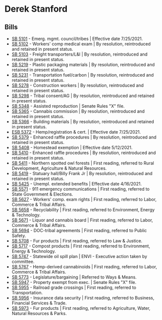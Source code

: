 # Derek Stanford
## Bills
* [SB 5101](/bill/2021-22/sb/5101/) - Emerg. mgmt. council/tribes | Effective date 7/25/2021.
* [SB 5102](/bill/2021-22/sb/5102/) - Workers' comp medical exam | By resolution, reintroduced and retained in present status.
* [SB 5103](/bill/2021-22/sb/5103/) - Freight transporters/L&I | By resolution, reintroduced and retained in present status.
* [SB 5219](/bill/2021-22/sb/5219/) - Plastic packaging materials | By resolution, reintroduced and retained in present status.
* [SB 5231](/bill/2021-22/sb/5231/) - Transportation fuel/carbon | By resolution, reintroduced and retained in present status.
* [SB 5278](/bill/2021-22/sb/5278/) - Construction workers | By resolution, reintroduced and retained in present status.
* [SB 5298](/bill/2021-22/sb/5298/) - Tribal consent/AG | By resolution, reintroduced and retained in present status.
* [SB 5348](/bill/2021-22/sb/5348/) - Assisted reproduction | Senate Rules "X" file.
* [SB 5365](/bill/2021-22/sb/5365/) - Cannabis commission | By resolution, reintroduced and retained in present status.
* [SB 5366](/bill/2021-22/sb/5366/) - Building materials | By resolution, reintroduced and retained in present status.
* [ESB 5372](/bill/2021-22/esb/5372/) - Hemp/registration & cert. | Effective date 7/25/2021.
* [SB 5379](/bill/2021-22/sb/5379/) - Enhanced raffle procedures | By resolution, reintroduced and retained in present status.
* [SB 5408](/bill/2021-22/sb/5408/) - Homestead exemption | Effective date 5/12/2021.
* [SB 5410](/bill/2021-22/sb/5410/) - Enhanced raffle procedures | By resolution, reintroduced and retained in present status.
* [SB 5411](/bill/2021-22/sb/5411/) - Northern spotted owl forests | First reading, referred to Rural Development, Agriculture & Natural Resources.
* [SB 5419](/bill/2021-22/sb/5419/) - Statuary hall/Billy Frank Jr | By resolution, reintroduced and retained in present status.
* [SB 5425](/bill/2021-22/sb/5425/) - Unempl. extended benefits | Effective date 4/16/2021.
* [SB 5571](/bill/2021-22/sb/5571/) - 911 emergency communications | First reading, referred to State Government & Elections.
* [SB 5627](/bill/2021-22/sb/5627/) - Workers' comp. exam rights | First reading, referred to Labor, Commerce & Tribal Affairs.
* [SB 5658](/bill/2021-22/sb/5658/) - Recyclability | First reading, referred to Environment, Energy & Technology.
* [SB 5671](/bill/2021-22/sb/5671/) - Liquor and cannabis board | First reading, referred to Labor, Commerce & Tribal Affairs.
* [SB 5694](/bill/2021-22/sb/5694/) - DOC-tribal agreements | First reading, referred to Public Safety.
* [SB 5708](/bill/2021-22/sb/5708/) - Fur products | First reading, referred to Law & Justice.
* [SB 5717](/bill/2021-22/sb/5717/) - Compost products | First reading, referred to Environment, Energy & Technology.
* [SB 5747](/bill/2021-22/sb/5747/) - Statewide oil spill plan | ENVI - Executive action taken by committee.
* [SB 5767](/bill/2021-22/sb/5767/) - Hemp-derived cannabinoids | First reading, referred to Labor, Commerce & Tribal Affairs.
* [SB 5773](/bill/2021-22/sb/5773/) - Legislature/bargaining | Referred to Ways & Means.
* [SB 5947](/bill/2021-22/sb/5947/) - Property exempt from exec. | Senate Rules "X" file.
* [SB 5955](/bill/2021-22/sb/5955/) - Railroad grade crossings | First reading, referred to Transportation.
* [SB 5956](/bill/2021-22/sb/5956/) - Insurance data security | First reading, referred to Business, Financial Services & Trade.
* [SB 5973](/bill/2021-22/sb/5973/) - Fur products | First reading, referred to Agriculture, Water, Natural Resources & Parks.
